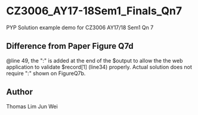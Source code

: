 # CZ3006_AY17-18Sem1_Finals_Qn7
PYP Solution example demo for CZ3006 AY17/18 Sem1 Qn 7

## Difference from Paper Figure Q7d

@line 49, the ":" is added at the end of the $output to allow the the web application to validate $record[1] (line34) properly. Actual solution does not require  ":" shown on FigureQ7b.

## Author
Thomas Lim Jun Wei
